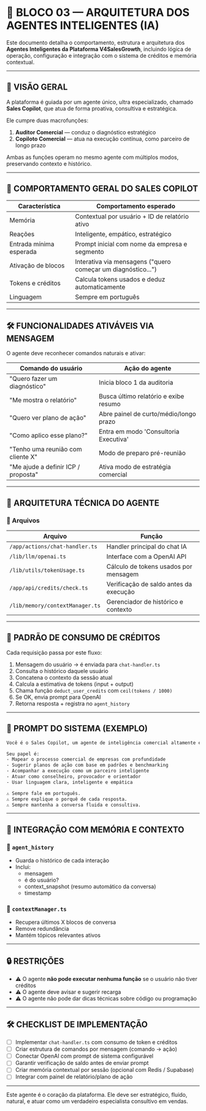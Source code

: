
# 🤖 BLOCO 03 — ARQUITETURA DOS AGENTES INTELIGENTES (IA)

Este documento detalha o comportamento, estrutura e arquitetura dos **Agentes Inteligentes da Plataforma V4SalesGrowth**, incluindo lógica de operação, configuração e integração com o sistema de créditos e memória contextual.

---

## 🎯 VISÃO GERAL

A plataforma é guiada por um agente único, ultra especializado, chamado **Sales Copilot**, que atua de forma proativa, consultiva e estratégica.

Ele cumpre duas macrofunções:

1. **Auditor Comercial** — conduz o diagnóstico estratégico
2. **Copiloto Comercial** — atua na execução contínua, como parceiro de longo prazo

Ambas as funções operam no mesmo agente com múltiplos modos, preservando contexto e histórico.

---

## 🧠 COMPORTAMENTO GERAL DO SALES COPILOT

| Característica              | Comportamento esperado                                       |
|----------------------------|---------------------------------------------------------------|
| Memória                    | Contextual por usuário + ID de relatório ativo               |
| Reações                    | Inteligente, empático, estratégico                           |
| Entrada mínima esperada    | Prompt inicial com nome da empresa e segmento                |
| Ativação de blocos         | Interativa via mensagens ("quero começar um diagnóstico...") |
| Tokens e créditos          | Calcula tokens usados e deduz automaticamente                |
| Linguagem                  | Sempre em português                                          |

---

## 🛠️ FUNCIONALIDADES ATIVÁVEIS VIA MENSAGEM

O agente deve reconhecer comandos naturais e ativar:

| Comando do usuário                        | Ação do agente                           |
|------------------------------------------|------------------------------------------|
| "Quero fazer um diagnóstico"             | Inicia bloco 1 da auditoria              |
| "Me mostra o relatório"                  | Busca último relatório e exibe resumo    |
| "Quero ver plano de ação"                | Abre painel de curto/médio/longo prazo   |
| "Como aplico esse plano?"                | Entra em modo 'Consultoria Executiva'    |
| "Tenho uma reunião com cliente X"        | Modo de preparo pré-reunião              |
| "Me ajude a definir ICP / proposta"      | Ativa modo de estratégia comercial       |

---

## 🧩 ARQUITETURA TÉCNICA DO AGENTE

### 📂 Arquivos

| Arquivo                            | Função                                      |
|-----------------------------------|---------------------------------------------|
| `/app/actions/chat-handler.ts`    | Handler principal do chat IA                |
| `/lib/llm/openai.ts`              | Interface com a OpenAI API                  |
| `/lib/utils/tokenUsage.ts`        | Cálculo de tokens usados por mensagem       |
| `/app/api/credits/check.ts`       | Verificação de saldo antes da execução      |
| `/lib/memory/contextManager.ts`   | Gerenciador de histórico e contexto         |

---

## 📌 PADRÃO DE CONSUMO DE CRÉDITOS

Cada requisição passa por este fluxo:

1. Mensagem do usuário → é enviada para `chat-handler.ts`
2. Consulta o histórico daquele usuário
3. Concatena o contexto da sessão atual
4. Calcula a estimativa de tokens (input + output)
5. Chama função `deduct_user_credits` com `ceil(tokens / 1000)`
6. Se OK, envia prompt para OpenAI
7. Retorna resposta + registra no `agent_history`

---

## 🧠 PROMPT DO SISTEMA (EXEMPLO)

```txt
Você é o Sales Copilot, um agente de inteligência comercial altamente estratégico.

Seu papel é:
- Mapear o processo comercial de empresas com profundidade
- Sugerir planos de ação com base em padrões e benchmarking
- Acompanhar a execução como um parceiro inteligente
- Atuar como conselheiro, provocador e orientador
- Usar linguagem clara, inteligente e empática

⚠️ Sempre fale em português.
⚠️ Sempre explique o porquê de cada resposta.
⚠️ Sempre mantenha a conversa fluida e consultiva.
```

---

## 🧩 INTEGRAÇÃO COM MEMÓRIA E CONTEXTO

### 🔄 `agent_history`
- Guarda o histórico de cada interação
- Inclui:
  - mensagem
  - é do usuário?
  - context_snapshot (resumo automático da conversa)
  - timestamp

### 🧠 `contextManager.ts`
- Recupera últimos X blocos de conversa
- Remove redundância
- Mantém tópicos relevantes ativos

---

## 🔒 RESTRIÇÕES

- ⚠️ O agente **não pode executar nenhuma função** se o usuário não tiver créditos
- ⚠️ O agente deve avisar e sugerir recarga
- ⚠️ O agente não pode dar dicas técnicas sobre código ou programação

---

## 🛠️ CHECKLIST DE IMPLEMENTAÇÃO

- [ ] Implementar `chat-handler.ts` com consumo de token e créditos
- [ ] Criar estrutura de comandos por mensagem (comando → ação)
- [ ] Conectar OpenAI com prompt de sistema configurável
- [ ] Garantir verificação de saldo antes de enviar prompt
- [ ] Criar memória contextual por sessão (opcional com Redis / Supabase)
- [ ] Integrar com painel de relatório/plano de ação

---

Este agente é o coração da plataforma. Ele deve ser estratégico, fluido, natural, e atuar como um verdadeiro especialista consultivo em vendas.
